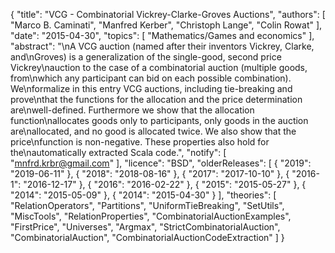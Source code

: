{
    "title": "VCG - Combinatorial Vickrey-Clarke-Groves Auctions",
    "authors": [
        "Marco B. Caminati",
        "Manfred Kerber",
        "Christoph Lange",
        "Colin Rowat"
    ],
    "date": "2015-04-30",
    "topics": [
        "Mathematics/Games and economics"
    ],
    "abstract": "\nA VCG auction (named after their inventors Vickrey, Clarke, and\nGroves) is a generalization of the single-good, second price Vickrey\nauction to the case of a combinatorial auction (multiple goods, from\nwhich any participant can bid on each possible combination). We\nformalize in this entry VCG auctions, including tie-breaking and prove\nthat the functions for the allocation and the price determination are\nwell-defined. Furthermore we show that the allocation function\nallocates goods only to participants, only goods in the auction are\nallocated, and no good is allocated twice. We also show that the price\nfunction is non-negative. These properties also hold for the\nautomatically extracted Scala code.",
    "notify": [
        "mnfrd.krbr@gmail.com"
    ],
    "licence": "BSD",
    "olderReleases": [
        {
            "2019": "2019-06-11"
        },
        {
            "2018": "2018-08-16"
        },
        {
            "2017": "2017-10-10"
        },
        {
            "2016-1": "2016-12-17"
        },
        {
            "2016": "2016-02-22"
        },
        {
            "2015": "2015-05-27"
        },
        {
            "2014": "2015-05-09"
        },
        {
            "2014": "2015-04-30"
        }
    ],
    "theories": [
        "RelationOperators",
        "Partitions",
        "UniformTieBreaking",
        "SetUtils",
        "MiscTools",
        "RelationProperties",
        "CombinatorialAuctionExamples",
        "FirstPrice",
        "Universes",
        "Argmax",
        "StrictCombinatorialAuction",
        "CombinatorialAuction",
        "CombinatorialAuctionCodeExtraction"
    ]
}